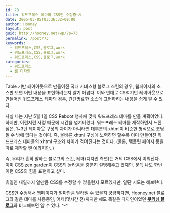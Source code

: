 ```yaml
---
id: 73
title: 워드프레스 테마의 CSS만 수정중~♬
date: 2005-05-05T03:36:32+09:00
author: Hooney
layout: post
guid: http://hooney.net/wp/?p=73
permalink: /post/73
keywords:
  - 워드프레스,CSS,블로그,work
  - 워드프레스,CSS,블로그,work
  - 워드프레스,CSS,블로그,work
categories:
  - 워드프레스
  - 웹 디자인
---
```

Table 기반 레이아웃으로 만들어진 국내 서비스형 블로그 스킨의 경우, 웹페이지의 소스만 보면 어떤 내용을 표현하려는지 알기 어렵다. 이와 반대로 CSS 기반 레이아웃으로 만들어진 워드프레스 테마의 경우, 간단명료한 소스에 표현하려는 내용을 쉽게 알 수 있다.

사실 나는 지난 5월 1일 CSS Reboot 행사에 맞춰 워드프레스 테마를 만들 계획이었다. 하지만, 이런저런 사정 때문에 시간을 넘겨버렸다. 워드프레스 테마를 제작하면서 느낀점은, 1~3단 레이아웃 구성의 차이가 아니라면 대부분의 xhtml이 비슷한 형식으로 코딩될 수 밖에 없다는 것이다. 즉, 올바른 xhtml 구성에 노력하면 할수록 이미 만들어진 워드프레스 테마들의 xhtml 구조와 차이가 적어진다는 것이다. (물론, 템플릿 페이지 등을 따로 제작할 땐 예외지만..) 

즉, 우리가 흔히 말하는 블로그의 스킨, 테마(디자인 측면)는 거의 CSS에서 이뤄진다. 이미 [CSS zen garden](http://www.csszengarden.com/?cssfile=/163/163.css&page=0)이 CSS의 놀라움을 충분히 설명해주고 있지만. 문득 나도 한번 이런 CSS의 힘을 표현하고 싶다.

휴일인 내일까지 얼만큼 CSS를 수정할 수 있을런지 모르겠지만, 일단 시도는 해보련다.

CSS만 수정해서 웹페이지가 얼마만큼 달라질 수 있을지 궁금하다면, Hooney.net 블로그와 같은 테마를 사용중인, 어제(몇시간 전)까지만 해도 똑같은 디자인이었던 [**쿠키님 블로그**](http://kukie.net/blog/)와 비교해보면 알 수 있다. ^-^